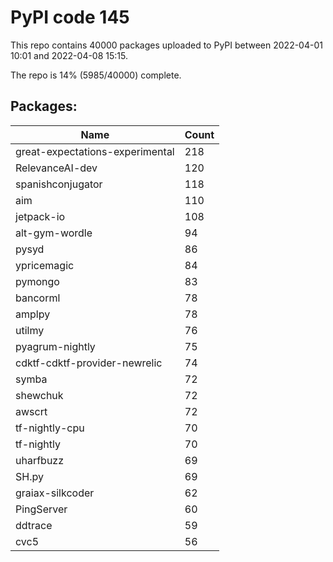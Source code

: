 # PyPI code 145

This repo contains 40000 packages uploaded to PyPI between 
2022-04-01 10:01 and 2022-04-08 15:15.

The repo is 14% (5985/40000) complete.

## Packages:

| Name  | Count |
| ----- | ----- |
| great-expectations-experimental | 218 |
| RelevanceAI-dev | 120 |
| spanishconjugator | 118 |
| aim | 110 |
| jetpack-io | 108 |
| alt-gym-wordle | 94 |
| pysyd | 86 |
| ypricemagic | 84 |
| pymongo | 83 |
| bancorml | 78 |
| amplpy | 78 |
| utilmy | 76 |
| pyagrum-nightly | 75 |
| cdktf-cdktf-provider-newrelic | 74 |
| symba | 72 |
| shewchuk | 72 |
| awscrt | 72 |
| tf-nightly-cpu | 70 |
| tf-nightly | 70 |
| uharfbuzz | 69 |
| SH.py | 69 |
| graiax-silkcoder | 62 |
| PingServer | 60 |
| ddtrace | 59 |
| cvc5 | 56 |


